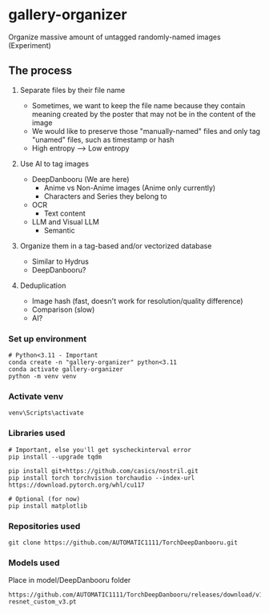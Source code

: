 # gallery-organizer
Organize massive amount of untagged randomly-named images (Experiment)

## The process
1. Separate files by their file name 
    - Sometimes, we want to keep the file name because they contain meaning created by the poster that may not be in the content of the image
    - We would like to preserve those "manually-named" files and only tag "unamed" files, such as timestamp or hash
    - High entropy --> Low entropy

2. Use AI to tag images
    * DeepDanbooru (We are here)
        - Anime vs Non-Anime images (Anime only currently)
        - Characters and Series they belong to
    * OCR
        - Text content 
    * LLM and Visual LLM
        - Semantic

3. Organize them in a tag-based and/or vectorized database
    - Similar to Hydrus
    - DeepDanbooru?

4. Deduplication
    - Image hash (fast, doesn't work for resolution/quality difference)
    - Comparison (slow)
    - AI?

### Set up environment 
```
# Python<3.11 - Important
conda create -n "gallery-organizer" python<3.11
conda activate gallery-organizer
python -m venv venv
```

### Activate venv
```
venv\Scripts\activate
```

### Libraries used
```
# Important, else you'll get syscheckinterval error
pip install --upgrade tqdm 

pip install git+https://github.com/casics/nostril.git
pip install torch torchvision torchaudio --index-url https://download.pytorch.org/whl/cu117

# Optional (for now)
pip install matplotlib
```

### Repositories used
```
git clone https://github.com/AUTOMATIC1111/TorchDeepDanbooru.git
```

### Models used
Place in model/DeepDanbooru folder
```
https://github.com/AUTOMATIC1111/TorchDeepDanbooru/releases/download/v1/model-resnet_custom_v3.pt 
```
